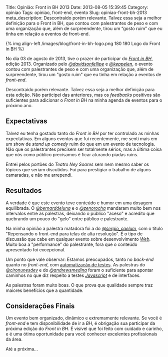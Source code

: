 Title: Opinião: Front in BH 2013
Date: 2013-08-05 15:39:45
Category: opiniao
Tags: opiniao, front-end, evento
Slug: opiniao-front-bh-2013
meta_description: Descontraído porém relevante. Talvez essa seja a melhor definição para o Front in BH, que contou com palestrantes de peso e com uma organização que, além de surpreendente, tirou um “gosto ruim” que eu tinha em relação a eventos de front-end.


{% img align-left /images/blog/front-in-bh-logo.png 180 180 Logo do Front in BH %}

No dia 03 de agosto de 2013, tive o prazer de participar do [*Front in BH*][],
edição 2013. Organizado pelo [*@davidsonfellipe*][] e [*@keppelen*][], o evento
contou com palestrantes de peso e com uma organização que, além de
surpreendente, tirou um "gosto ruim" que eu tinha em relação a eventos
de *front-end*.

<!-- PELICAN_END_SUMMARY -->

Descontraído porém relevante. Talvez essa seja a melhor definição para esta
edição. Não participei das anteriores, mas os *feedbacks* positivos são
suficientes para adicionar o *Front in BH* na minha agenda de eventos para o
próximo ano.


Expectativas
------------

Talvez eu tenha gostado tanto do *Front in BH* por ter controlado as minhas
expectativas. Em alguns eventos que fui recentemente, me senti mais em um show
de *stand up comedy* ruim do que em um evento de tecnologia. Não que os
palestrantes precisem ser totalmente sérios, mas a última coisa que nós como
público precisamos é ficar aturando piadas ruins.

Entrei pelos portões do *Teatro Ney Soares* sem nem mesmo saber os tópicos que
seriam discutidos. Fui para prestigiar o trabalho de alguns camaradas, e não
me arrependi.


Resultados
----------

A verdade é que este evento teve conteúdo e humor em uma dosagem equilibrada.
O [*@bernarddeluna*][] e o [*@zenorocha*][] mandaram muito bem nos intervalos
entre as palestras, deixando o público "aceso" e acredito que quebrando um
pouco do "gelo" entre público e palestrante.

Na minha opinião a palestra matadora foi a do [*@sergio_caelum*][], com o título
"Repensando o front-end para telas de alta resolução". É o tipo de discussão
que cabe em qualquer evento sobre desenvolvimento [*Web*][].
Muito boa a "performance" do palestrante, fora que o conteúdo apresentado foi
excepcional.

Um ponto que vale observar: Estamos preocupados, tanto no *back-end* quanto
no *front-end*, com [automatização de testes][]. As palestras do
[*@cironunesdev*][] e do [*@andrewsmedina*][] foram o suficiente para apontar
caminhos no que diz respeito a testes [*Javascript*][] e de interfaces.

As palestras foram muito boas. O que prova que qualidade sempre traz maiores
benefícios que a quantidade.


Considerações Finais
--------------------

Um evento bem organizado, dinâmico e extremamente relevante. Se você é
*front-end* e tem disponibilidade de ir a *BH*, é obrigação sua participar da
próxima edição do *Front in BH*. É visível que foi feito com cuidado e
carinho, e é uma ótima oportunidade para você conhecer excelentes
profissionais da área.

Até a próxima...


  [*Front in BH*]: http://frontinbh.com.br/
    "O Maior evento de Front-end do Brasil"
  [*@davidsonfellipe*]: https://twitter.com/davidsonfellipe
    "Siga o Davidson no Twitter"
  [*@keppelen*]: https://twitter.com/keppelen
    "Siga o Giovanni no Twitter"
  [*@bernarddeluna*]: https://twitter.com/bernarddeluna
    "Siga o Bernard no Twitter"
  [*@zenorocha*]: https://twitter.com/zenorocha
    "Siga o Zeno no Twitter"
  [*@sergio_caelum*]: https://twitter.com/sergio_caelum
    "Siga o Sérgio no Twitter"
  [automatização de testes]: {tag}testes
    "Leia mais sobre testes"
  [*@cironunesdev*]: https://twitter.com/cironunesdev
    "Siga o Ciro no Twitter"
  [*@andrewsmedina*]: https://twitter.com/andrewsmedina 
    "Siga o Andrews no Twitter"
  [*Javascript*]: {tag}javascript
    "Leia mais sobre Javascript"
  [*Web*]: {tag}web
    "Leia mais sobre Web"
